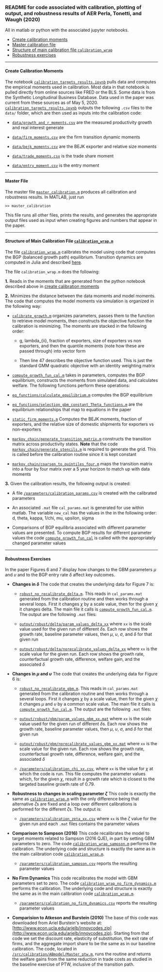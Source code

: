 ### README for code associated with calibration, plotting of output, and robustness results of AER Perla, Tonetti, and Waugh (2020)

All in matlab or python with the associated jupyter notebooks.
- [Create calibration moments](#calibration)
- [Master calibration file](#master)
- [Structure of main calibration file ``calibration_wrap``](#cal_func)
- [Robustness exercises](#robust)

---
#### <a name="calibration"></a> Create Calibration Moments

The notebook [``calibration_targets_results.ipynb``](calibration_targets_results.ipynb) pulls data and computes the empirical moments used in calibration. Most data in that notebook is pulled directly from online sources like FRED or the BLS. Some data is from the Synthetic Longitudinal Business Database. Data used in the paper was current from these sources as of May 5, 2020. [``calibration_targets_results.ipynb``](calibration_targets_results.ipynb) outputs the following ``.csv`` files to the ``data/`` folder, which are then used as inputs into the calibration code:

- [``data/growth_and_r_moments.csv``](data/growth_and_r_moments.csv) are the measured productivity growth and real interest generate

- [``data/firm_moments.csv``](data/firm_moments.csv) are the firm transition dynamic moments

- [``data/bejk_moments.csv``](data/bejk_moments.csv) are the BEJK exporter and relative size moments

- [``data/trade_moments.csv``](data/trade_moments.csv) is the trade share moment

- [``data/entry_moment.csv``](data/entry_moment.csv) is the entry moment

---
#### <a name="master"></a> Master File

The master file [``master_calibration.m``](master_calibration.m) produces all calibration and robustness results. In MATLAB, just run
```
>> master_calibration
```
This file runs all other files, prints the results, and generates the appropriate output files used  as input when creating figures and numbers that appear in the paper.

---
#### <a name="cal_func"></a> Structure of Main Calibration File [``calibration_wrap.m``](calibration_wrap.m)

The file [``calibration_wrap.m``](calibration_wrap.m) calibrates the model using code that computes the BGP (balanced growth path) equilibrium. Transition dynamics are computed in Julia and described [here]().

The file ``calibration_wrap.m`` does the following:

**1.** Reads in the moments that are generated from the python notebook described above in [create calibration moments](#calibration)

**2.** Minimizes the distance between the data moments and model moments. The code that computes the model moments via simulation is organized in the following way:

  - [``calibrate_growth.m``](calibrate_growth.m) organizes parameters, passes them to the function to retrieve model moments, then constructs the objective function the calibration is minimizing. The moments are stacked in the following order:

    - g, lambda_{ii}, fraction of exporters, size of exporters vs non exporters, and then the quantile moments (note how these are passed through) into vector form

    - Then line 47 describes the objective function used. This is just the standard GMM quadratic objective with an identity weighting matrix


  -  <a name="main_file"></a> [``compute_growth_fun_cal.m``](compute_growth_fun_cal.m) takes in parameters, computes the BGP equilibrium, constructs the moments from simulated data, and calculates welfare. The following functions perform these operations:

  - [``eq_functions/calculate_equilibrium.m``](eq_functions/calculate_equilibrium.m) computes the BGP equilibrium

  - [``eq_functions/selection_gbm_constant_Theta_functions.m``](eq_functions/selection_gbm_constant_Theta_functions.m) are the equilibrium relationships that map to equations in the paper

  - [``static_firm_moments.m``](static_firm_moments.m) Computes the BEJK moments, fraction of exporters, and the relative size of domestic shipments for exporters vs non-exporters

  - [``markov_chain/generate_transition_matrix.m``](markov_chain/generate_transition_matrix.m) constructs the transition matrix across productivity states. **Note** that the code [``markov_chain/generate_stencils.m``](markov_chain/generate_stencils.m) is required to generate the grid. This is called before the calibration routine since it is kept constant

  - [``markov_chain/coarsen_to_quintiles_four.m``](markov_chain/coarsen_to_quintiles_four.m) maps the transition matrix into a four by four matrix over a 5 year horizon to match up with data moments

**3.** Given the calibration results, the following output is created:

- A file [``/parameters/calibration_params.csv``](/parameters/calibration_params.csv) is created with the calibrated parameters

- An associated ``.mat`` file ``cal_params.mat`` is generated for use within matlab. The variable ``new_cal`` has the values in the in the following order: d, theta, kappa, 1/chi, mu, upsilon, sigma

- Comparisons of BGP equilibria associated with different parameter values are presented. To compute BGP results for different parameter values the code [``compute_growth_fun_cal``](compute_growth_fun_cal.m) is called with the appropriately changed parameter values

---
#### <a name="robust"></a> Robustness Exercises

In the paper Figures 6 and 7 display how changes to the GBM parameters $\mu$ and $\upsilon$ and to the BGP entry rate $\delta$ affect key outcomes.

- **Changes in $\delta$** The code that creates the underlying data for Figure 7 is:

  - [``robust_no_recalibrate_delta.m``](robust_no_recalibrate_delta.m). This reads in ``cal_params.mat`` generated from the calibration routine and then works through a several loops. First it changes $\chi$ by a scale value, then for the given $\chi$ it changes delta. The main file it calls is [``compute_growth_fun_cal.m``](#main_file). The output are the following ``.mat`` files:

  - [``output/robust/delta/param_values_delta_xx``](output/robust/delta/) where ``xx`` is the scale value used for the given run of different $\delta$s. Each row shows the growth rate, baseline parameter values, then $\mu$, $\upsilon$, $\sigma$, and $\delta$ for that given run

  - [``output/robust/delta/norecalibrate_values_delta_xx``](output/robust/delta/) where ``xx`` is the scale value for the given run. Each row shows the growth rate, counterfactual growth rate, difference, welfare gain, and the associated $\delta$

- **Changes in $\mu$ and $\upsilon$** The code that creates the underlying data for Figure 6 is:
  - [``robust_no_recalibrate_gbm.m``](robust_no_recalibrate_gbm.m). This reads in ``cal_params.mat`` generated from the calibration routine and then works through a several loops. First it changes $\chi$ by a scale value, then for the given $\chi$ it changes $\mu$ and $\upsilon$ by a common scale value. The main file it calls is [``compute_growth_fun_cal.m``](#main_file). The output are the following ``.mat`` files:

  - [``output/robust/gbm/param_values_gbm_xx.mat``](output/robust/gbm/) where ``xx`` is the scale value used for the given run of different $\delta$s. Each row shows the growth rate, baseline parameter values, then $\mu$, $\upsilon$, $\sigma$, and $\delta$ for that given run

  - [``output/robust/gbm/norecalibrate_values_gbm_xx.mat``](output/robust/gbm/) where ``xx`` is the scale value for the given run. Each row shows the growth rate, counterfactual growth rate, difference, welfare gain, and the associated $\delta$

  - [``/parameters/calibration_chi_xx.csv``](/parameters/), where ``xx`` is the value for $\chi$ at which the code is run. This file computes the parameter values which, for the given $\chi$, result in a growth rate which is closest to the targeted baseline growth rate of 0.79.

- **Robustness to changes in scaling parameter $\zeta$** This code is exactly the same as [``calibration_wrap.m``](calibration_wrap.m) with the only difference being that alternative $\zeta$s are fixed and a loop over different calibrations is performed for the different $\zeta$s. The output is:

  - [``/parameters/calibration_zeta_xx.csv``](/parameters/) where ``xx`` is the $\zeta$ value for the given run and each ``.mat`` files contains the parameter values


- **Comparison to Sampson (2016)** This code recalibrates the model to target moments related to Sampson (2016 QJE), in part by setting GBM parameters to zero. The code [``calibration_wrap_sampson.m``](calibration_wrap_sampson.m) performs the calibration. The underlying code and structure is exactly the same as in the main calibration code [``calibration_wrap.m``](calibration_wrap.m).

  - [``/parameters/calibration_sampson.csv``](/parameters/calibration_sampson.csv) reports the resulting parameter values


- **No Firm Dynamics** This code recalibrates the model with GBM parameters set to zero. The code [``calibration_wrap_no_firm_dynamics.m``](calibration_wrap_no_firm_dynamics.m) performs the calibration. The underlying code and structure is exactly the same as in the main calibration code [``calibration_wrap.m``](calibration_wrap.m).

  - [``/parameters/calibration_no_firm_dynamics.csv``](/parameters/calibration_no_firm_dynamics.csv) reports the resulting parameter values


- **Comparision to Atkeson and Burstein (2010)** The base of this code was downloaded from Ariel Burstein's website at: [http://www.econ.ucla.edu/arielb/innovcodes.zip](http://www.econ.ucla.edu/arielb/innovcodes.zip). Starting from that code we set the discount rate, elasticity of substitution, the exit rate of firms, and the aggregate import share to be the same as in our baseline calibration. The code, located in [``/src/calibration/ABmodel/Master_ptw.m``](/src/calibration/ABmodel/Master_ptw.m), runs the routine and returns the welfare gains from the same reduction in trade costs as studied in the baseline exercise of PTW, inclusive of the transition path.
